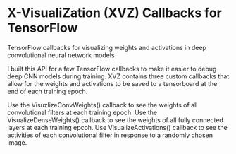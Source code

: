# X-VisualiZation (XVZ) Callbacks for TensorFlow 
TensorFlow callbacks for visualizing weights and activations in deep convolutional neural network models

I built this API for a few TensorFlow callbacks to make it easier to debug deep CNN models during training. XVZ contains three custom callbacks that allow for the weights and activations to be saved to a tensorboard at the end of each training epoch.

Use the VisuzlizeConvWeights() callback to see the weights of all convolutional filters at each training epoch.
Use the VisualizeDenseWeights() callback to see the weights of all fully connected layers at each training epcoh.
Use VisualizeActivations() callback to see the activities of each convolutional filter in response to a randomly chosen image. 

